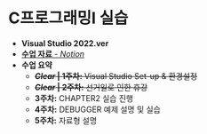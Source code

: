 # C프로그래밍I 실습

 - __Visual Studio 2022.ver__
 - [__수업 자료__ - *Notion*](https://charm-aluminum-6c2.notion.site/C-I-76bfad34356041feb3a6b9119172faf3)
 - __수업 요약__
   - ~~__*Clear* | 1주차:__ Visual Studio Set-up & 환경설정~~
   - ~~__*Clear* | 2주차:__ 선거일로 인한 휴강~~
   - __3주차:__ CHAPTER2 실습 진행
   - __4주차:__ DEBUGGER 예제 설명 및 실습
   - __5주차:__ 자료형 설명
